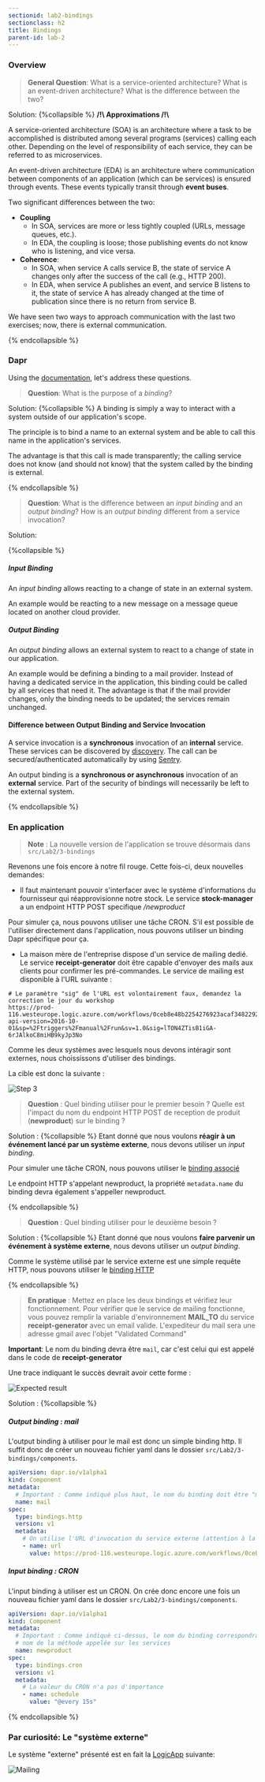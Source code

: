```yaml
---
sectionid: lab2-bindings
sectionclass: h2
title: Bindings
parent-id: lab-2
---
```


### Overview

> **General Question**: What is a service-oriented architecture? What is an event-driven architecture? What is the difference between the two?

Solution:
{%collapsible %}
**/!\ Approximations /!\\**

A service-oriented architecture (SOA) is an architecture where a task to be accomplished is distributed among several programs (services) calling each other. Depending on the level of responsibility of each service, they can be referred to as microservices.

An event-driven architecture (EDA) is an architecture where communication between components of an application (which can be services) is ensured through events. These events typically transit through **event buses**.

Two significant differences between the two:

- **Coupling**
  - In SOA, services are more or less tightly coupled (URLs, message queues, etc.).
  - In EDA, the coupling is loose; those publishing events do not know who is listening, and vice versa.
- **Coherence**:
  - In SOA, when service A calls service B, the state of service A changes only after the success of the call (e.g., HTTP 200).
  - In EDA, when service A publishes an event, and service B listens to it, the state of service A has already changed at the time of publication since there is no return from service B.

We have seen two ways to approach communication with the last two exercises; now, there is external communication.

{% endcollapsible %}

### Dapr

Using the [documentation](https://docs.dapr.io/developing-applications/building-blocks/bindings/bindings-overview/), let's address these questions.

> **Question**: What is the purpose of a _binding_?

Solution:
{%collapsible %}
A binding is simply a way to interact with a system outside of our application's scope.

The principle is to bind a name to an external system and be able to call this name in the application's services.

The advantage is that this call is made transparently; the calling service does not know (and should not know) that the system called by the binding is external.

{% endcollapsible %}

> **Question**: What is the difference between an _input binding_ and an _output binding_? How is an _output binding_ different from a service invocation?

Solution:

{%collapsible %}
##### Input Binding

An _input binding_ allows reacting to a change of state in an external system.

An example would be reacting to a new message on a message queue located on another cloud provider.

##### Output Binding

An _output binding_ allows an external system to react to a change of state in our application.

An example would be defining a binding to a mail provider. Instead of having a dedicated service in the application, this binding could be called by all services that need it. The advantage is that if the mail provider changes, only the binding needs to be updated; the services remain unchanged.

#### Difference between Output Binding and Service Invocation

A service invocation is a **synchronous** invocation of an **internal** service. These services can be discovered by [discovery](https://docs.dapr.io/developing-applications/building-blocks/service-discovery/service-discovery-overview/). The call can be secured/authenticated automatically by using [Sentry](https://docs.dapr.io/concepts/dapr-services/sentry/).

An output binding is a **synchronous or asynchronous** invocation of an **external** service. Part of the security of bindings will necessarily be left to the external system.

{% endcollapsible %}

### En application

> **Note** : La nouvelle version de l'application se trouve désormais dans `src/Lab2/3-bindings`


Revenons une fois encore à notre fil rouge. Cette fois-ci, deux nouvelles demandes:

- Il faut maintenant pouvoir s'interfacer avec le système d'informations du fournisseur qui réapprovisionne notre stock. Le service **stock-manager** a un endpoint HTTP POST specifique _/newproduct_

Pour simuler ça, nous pouvons utiliser une tâche CRON. S'il est possible de l'utiliser directement dans l'application, nous pouvons utiliser un binding Dapr spécifique pour ça.

- La maison mère de l'entreprise dispose d'un service de mailing dedié. Le service **receipt-generator** doit être capable d'envoyer des mails aux clients pour confirmer les pré-commandes. Le service de mailing est disponible à l'URL suivante :

```shell
# Le paramètre "sig" de l'URL est volontairement faux, demandez la correction le jour du workshop
https://prod-116.westeurope.logic.azure.com/workflows/0ceb8e48b2254276923acaf348229260/triggers/manual/paths/invoke?api-version=2016-10-01&sp=%2Ftriggers%2Fmanual%2Frun&sv=1.0&sig=lTON4ZTisB1iGA-6rJAlkoC8miHB9kyJp3No
```

Comme les deux systèmes avec lesquels nous devons intéragir sont externes, nous choississons d'utiliser des bindings.

La cible est donc la suivante :

![Step 3](/media/lab2/bindings/app-step-3-bindings.png)

> **Question** : Quel binding utiliser pour le premier besoin ? Quelle est l'impact du nom du endpoint HTTP POST de reception de produit (**newproduct**) sur le binding ?

Solution :
{%collapsible %}
Etant donné que nous voulons **réagir à un événement lancé par un système externe**, nous devons utiliser un _input binding_.

Pour simuler une tâche CRON, nous pouvons utiliser le [binding associé](https://docs.dapr.io/reference/components-reference/supported-bindings/cron/)

Le endpoint HTTP s'appelant newproduct, la propriété `metadata.name` du binding devra également s'appeller newproduct.

{% endcollapsible %}

> **Question** : Quel binding utiliser pour le deuxième besoin ?

Solution :
{%collapsible %}
Etant donné que nous voulons **faire parvenir un événement à système externe**, nous devons utiliser un _output binding_.

Comme le système utilisé par le service externe est une simple requête HTTP, nous pouvons utiliser le [binding HTTP](https://docs.dapr.io/reference/components-reference/supported-bindings/http/)

{% endcollapsible %}

> **En pratique** : Mettez en place les deux bindings et vérifiez leur fonctionnement. Pour vérifier que le service de mailing fonctionne, vous pouvez remplir la variable d'environnement **MAIL_TO** du service **receipt-generator** avec un email valide. L'expediteur du mail sera une adresse gmail avec l'objet "Validated Command"

**Important**: Le nom du binding devra être `mail`, car c'est celui qui est appelé dans le code de **receipt-generator**

Une trace indiquant le succès devrait avoir cette forme :

![Expected result](/media/lab2/bindings/expected-result.png)

Solution :
{%collapsible %}

##### Output binding : mail

L'output binding à utiliser pour le mail est donc un simple binding http. Il suffit donc de créer un nouveau fichier yaml dans le dossier `src/Lab2/3-bindings/components`.

```yml
apiVersion: dapr.io/v1alpha1
kind: Component
metadata:
  # Important : Comme indiqué plus haut, le nom du binding doit être "mail"
  name: mail
spec:
  type: bindings.http
  version: v1
  metadata:
    # On utilise l'URL d'invocation du service externe (attention à la clef)
    - name: url
      value: https://prod-116.westeurope.logic.azure.com/workflows/0ceb8e48b2254276923acaf348229260/triggers/manual/paths/invoke?api-version=2016-10-01&sp=%2Ftriggers%2Fmanual%2Frun&sv=1.0&sig=<clef-api>
```

##### Input binding : CRON

L'input binding à utiliser est un CRON.
On crée donc encore une fois un nouveau fichier yaml dans le dossier `src/Lab2/3-bindings/components`.

```yml
apiVersion: dapr.io/v1alpha1
kind: Component
metadata:
  # Important : Comme indiqué ci-dessus, le nom du binding correspondra au
  # nom de la méthode appelée sur les services
  name: newproduct
spec:
  type: bindings.cron
  version: v1
  metadata:
    # La valeur du CRON n'a pas d'importance
    - name: schedule
      value: "@every 15s"
```

{% endcollapsible %}

### Par curiosité: Le "système externe"

Le système "externe" présenté est en fait la [LogicApp](https://docs.microsoft.com/fr-fr/azure/logic-apps/logic-apps-overview) suivante:

![Mailing](/media/lab2/bindings/logic-app-mailing.png)
